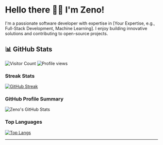# Hello there 👋🏾 I'm Zeno!

I'm a passionate software developer with expertise in [Your Expertise, e.g., Full-Stack Development, Machine Learning]. I enjoy building innovative solutions and contributing to open-source projects.

## 📊 GitHub Stats

![Visitor Count](https://komarev.com/ghpvc/?username=zenodavids&color=blue)
![Profile views](https://komarev.com/ghpvc/?username=zenodavids&color=blueviolet)

### Streak Stats
[![GitHub Streak](https://streak-stats.demolab.com/?user=zenodavids)](https://git.io/streak-stats)

### GitHub Profile Summary
<picture>
  <source
    srcset="https://github-readme-stats.vercel.app/api?username=zenodavids&show_icons=true&theme=dark"
    media="(prefers-color-scheme: dark)"
  />
  <source
    srcset="https://github-readme-stats.vercel.app/api?username=zenodavids&show_icons=true"
    media="(prefers-color-scheme: light), (prefers-color-scheme: no-preference)"
  />
  <img src="https://github-readme-stats.vercel.app/api?username=zenodavids&show_icons=true" alt="Zeno's GitHub Stats" />
</picture>

### Top Languages
[![Top Langs](https://github-readme-stats.vercel.app/api/top-langs/?username=zenodavids&layout=donut&langs_count=8&hide_progress=true)](https://github.com/zenodavids/github-readme-stats)

---
